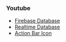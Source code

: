 ### Youtube
- [Firebase Database](https://www.youtube.com/playlist?list=PLqkRn1WC_kQXemHEGGl1NJmsrve6ppzKb)
- [Realtime Database](https://www.youtube.com/playlist?list=PLHQRWugvckFry9Q1OT6hLNfyUizT73PwX)
- [Action Bar Icon](https://www.youtube.com/watch?v=jr6yJmlIegQ&ab_channel=GETSUCODE)

